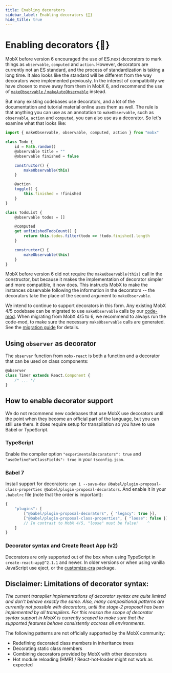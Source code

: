 ```yaml
---
title: Enabling decorators
sidebar_label: Enabling decorators {🚀}
hide_title: true
---
```


<script async type="text/javascript" src="//cdn.carbonads.com/carbon.js?serve=CEBD4KQ7&placement=mobxjsorg" id="_carbonads_js"></script>

# Enabling decorators {🚀}

MobX before version 6 encouraged the use of ES.next decorators to mark things as `observable`, `computed` and `action`. However, decorators are currently not an ES standard, and the process of standardization is taking a long time. It also looks like the standard will be different from the way decorators were implemented previously. In the interest of compatibility we have chosen to move away from them in MobX 6, and recommend the use of [`makeObservable` / `makeAutoObservable`](observable-state.md) instead.

But many existing codebases use decorators, and a lot of the documentation and tutorial material online uses them as well. The rule is that anything you can use as an annotation to `makeObservable`, such as `observable`, `action` and `computed`, you can also use as a decorator. So let's examine what that looks like:

```javascript
import { makeObservable, observable, computed, action } from "mobx"

class Todo {
    id = Math.random()
    @observable title = ""
    @observable finished = false

    constructor() {
        makeObservable(this)
    }

    @action
    toggle() {
        this.finished = !finished
    }
}

class TodoList {
    @observable todos = []

    @computed
    get unfinishedTodoCount() {
        return this.todos.filter(todo => !todo.finished).length
    }

    constructor() {
        makeObservable(this)
    }
}
```

MobX before version 6 did not require the `makeObservable(this)` call in the constructor, but because it makes the implementation of decorator simpler and more compatible, it now does. This instructs MobX to make the instances observable following the information in the decorators -- the decorators take the place of the second argument to `makeObservable`.

We intend to continue to support decorators in this form.
Any existing MobX 4/5 codebase can be migrated to use `makeObservable` calls by our [code-mod](https://www.npmjs.com/package/mobx-undecorate).
When migrating from MobX 4/5 to 6, we recommend to always run the code-mod, to make sure the necessary `makeObservable` calls are generated. See the [migration guide](migrating-from-4-or-5.md) for details.

## Using `observer` as decorator

The `observer` function from `mobx-react` is both a function and a decorator that can be used on class components:

```javascript
@observer
class Timer extends React.Component {
    /* ... */
}
```

## How to enable decorator support

We do not recommend new codebases that use MobX use decorators until the point when they become an official part of the language, but you can still use them. It does require setup for transpilation so you have to use Babel or TypeScript.

### TypeScript

Enable the compiler option `"experimentalDecorators": true` and `"useDefineForClassFields": true` in your `tsconfig.json`.

### Babel 7

Install support for decorators: `npm i --save-dev @babel/plugin-proposal-class-properties @babel/plugin-proposal-decorators`. And enable it in your `.babelrc` file (note that the order is important):

```javascript
{
    "plugins": [
        ["@babel/plugin-proposal-decorators", { "legacy": true }],
        ["@babel/plugin-proposal-class-properties", { "loose": false }]
        // In contrast to MobX 4/5, "loose" must be false!    ^
    ]
}
```

### Decorator syntax and Create React App (v2)

Decorators are only supported out of the box when using TypeScript in `create-react-app@^2.1.1` and newer. In older versions or when using vanilla JavaScript use eject, or the [customize-cra](https://github.com/arackaf/customize-cra) package.

## Disclaimer: Limitations of decorator syntax:

_The current transpiler implementations of decorator syntax are quite limited and don't behave exactly the same.
Also, many compositional patterns are currently not possible with decorators, until the stage-2 proposal has been implemented by all transpilers.
For this reason the scope of decorator syntax support in MobX is currently scoped to make sure that the supported features
behave consistently accross all environments._

The following patterns are not officially supported by the MobX community:

-   Redefining decorated class members in inheritance trees
-   Decorating static class members
-   Combining decorators provided by MobX with other decorators
-   Hot module reloading (HMR) / React-hot-loader might not work as expected
